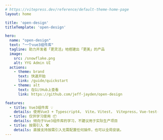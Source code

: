 ```yaml
---
# https://vitepress.dev/reference/default-theme-home-page
layout: home

title: 'open-design'
titleTemplate: 'open-design'

hero:
  name: "open-design"
  text: "一个vue3组件库"
  tagline: 助力开发者「更灵活」地搭建出「更美」的产品
  image:
    src: /snowflake.png
    alt: YYG Admin UI
  actions:
    - theme: brand
      text: 快速开始
      link: /guide/quickstart
    - theme: alt
      text: 在GitHub上查看
      link: https://github.com/jeff-jayden/open-design

features:
  - title: Vue3组件库 💡
    details: 使用Vue3 + Typescript4， Vite，Vitest， Vitepress，Vue-test-utils2，Rollup, Postcss 等众多技术
  - title: 仅供学习使用 📦
    details: 倾向于Vue3组件库的学习，不建议用于实际生产项目
  - title: 按需引入 🛠️
    details: 直接支持按需引入无需配置任何插件，也可以全局安装。
---
```


